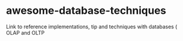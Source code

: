 # awesome-database-techniques
Link to reference implementations, tip and techniques with databases ( OLAP and OLTP 
